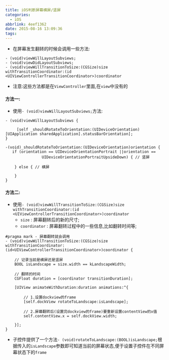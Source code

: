 ```yaml
---
title: iOS判断屏幕横屏/竖屏
categories:
  - iOS
abbrlink: 4eef1362
date: 2015-08-16 13:09:36
tags:
---
```


- 在屏幕发生翻转的时候会调用一些方法:
```objc
- (void)viewWillLayoutSubviews;
- (void)viewDidLayoutSubviews;
- (void)viewWillTransitionToSize:(CGSize)size withTransitionCoordinator:(id <UIViewControllerTransitionCoordinator>)coordinator
```

- 注意:这些方法都是在`ViewController`里面,在`view`中没有的

<!-- more -->

#### 方法一:
- 使用`- (void)viewWillLayoutSubviews;`方法:

```objc
- (void)viewWillLayoutSubviews {

     [self _shouldRotateToOrientation:(UIDeviceOrientation)[UIApplication sharedApplication].statusBarOrientation];
}

-(void)_shouldRotateToOrientation:(UIDeviceOrientation)orientation {
   if (orientation == UIDeviceOrientationPortrait ||orientation ==
                UIDeviceOrientationPortraitUpsideDown) { // 竖屏
          
    } else { // 横屏

    }
}
```

#### 方法二:
- 使用`- (void)viewWillTransitionToSize:(CGSize)size withTransitionCoordinator:(id <UIViewControllerTransitionCoordinator>)coordinator`
    - `size` : 屏幕翻转后的新的尺寸;
    - `coordinator` : 屏幕翻转过程中的一些信息,比如翻转时间等;

```objc
#pragma mark - 屏幕翻转就会调用
- (void)viewWillTransitionToSize:(CGSize)size withTransitionCoordinator:(id<UIViewControllerTransitionCoordinator>)coordinator {

    // 记录当前是横屏还是竖屏
    BOOL isLandscape = size.width == kLandscapeWidth;
    
    // 翻转的时间
    CGFloat duration = [coordinator transitionDuration];
    
    [UIView animateWithDuration:duration animations:^{
       
        // 1.设置dockview的frame
        [self.dockView rotateToLandscape:isLandscape];
        
        // 2.屏幕翻转后(设置完dockview的frame)要重新设置contentView的x值
        self.contentView.x = self.dockView.width;
        
    }];
}
```
   - 子控件提供了一个方法`- (void)rotateToLandscape:(BOOL)isLandscape;`根据传入的`isLandscape`参数即可知道当前的屏幕状态,便于设置子控件在不同屏幕状态下的`frame`


